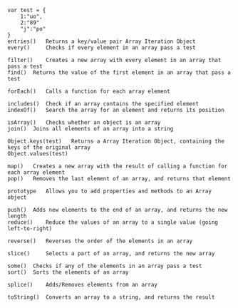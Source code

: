     var test = {
        1:"uo",
        2:"89"
        "j":"po"
    }
    entries() 	Returns a key/value pair Array Iteration Object
    every() 	Checks if every element in an array pass a test
    
    filter() 	Creates a new array with every element in an array that pass a test
    find() 	Returns the value of the first element in an array that pass a test
    
    forEach() 	Calls a function for each array element
    
    includes() 	Check if an array contains the specified element
    indexOf() 	Search the array for an element and returns its position

    isArray() 	Checks whether an object is an array
    join() 	Joins all elements of an array into a string

    Object.keys(test) 	Returns a Array Iteration Object, containing the keys of the original array
    Object.values(test)
    
    map() 	Creates a new array with the result of calling a function for each array element
    pop() 	Removes the last element of an array, and returns that element

    prototype 	Allows you to add properties and methods to an Array object

    push() 	Adds new elements to the end of an array, and returns the new length
    reduce() 	Reduce the values of an array to a single value (going left-to-right)
    
    reverse() 	Reverses the order of the elements in an array
    
    slice() 	Selects a part of an array, and returns the new array

    some() 	Checks if any of the elements in an array pass a test
    sort() 	Sorts the elements of an array

    splice() 	Adds/Removes elements from an array

    toString() 	Converts an array to a string, and returns the result
   
